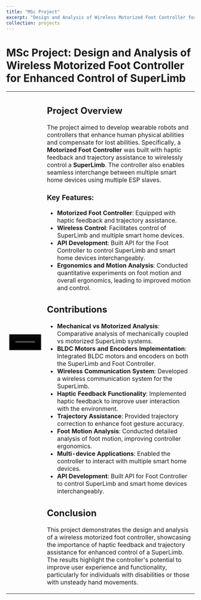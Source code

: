 ```yaml
---
title: "MSc Project"
excerpt: "Design and Analysis of Wireless Motorized Foot Controller for enhanced control of SuperLimb <br/><img src='/images/fig8.jpg'>"
collection: projects
---
```


# MSc Project: Design and Analysis of Wireless Motorized Foot Controller for Enhanced Control of SuperLimb

<table>
  <tr>
    <td style="width: 20%;">
      <video src='/images/Superlimb_pic_1.mp4' alt='Project Video' style="width: 100%;" controls></video>
    </td>
    <td style="width: 80%;">
      <h2>Project Overview</h2>
      <p>The project aimed to develop wearable robots and controllers that enhance human physical abilities and compensate for lost abilities. Specifically, a <strong>Motorized Foot Controller</strong> was built with haptic feedback and trajectory assistance to wirelessly control a <strong>SuperLimb</strong>. The controller also enables seamless interchange between multiple smart home devices using multiple ESP slaves.</p>
      <h3>Key Features:</h3>
      <ul>
        <li><strong>Motorized Foot Controller</strong>: Equipped with haptic feedback and trajectory assistance.</li>
        <li><strong>Wireless Control</strong>: Facilitates control of SuperLimb and multiple smart home devices.</li>
        <li><strong>API Development</strong>: Built API for the Foot Controller to control SuperLimb and smart home devices interchangeably.</li>
        <li><strong>Ergonomics and Motion Analysis</strong>: Conducted quantitative experiments on foot motion and overall ergonomics, leading to improved motion and control.</li>
      </ul>
      <h2>Contributions</h2>
      <ul>
        <li><strong>Mechanical vs Motorized Analysis</strong>: Comparative analysis of mechanically coupled vs motorized SuperLimb systems.</li>
        <li><strong>BLDC Motors and Encoders Implementation</strong>: Integrated BLDC motors and encoders on both the SuperLimb and Foot Controller.</li>
        <li><strong>Wireless Communication System</strong>: Developed a wireless communication system for the SuperLimb.</li>
        <li><strong>Haptic Feedback Functionality</strong>: Implemented haptic feedback to improve user interaction with the environment.</li>
        <li><strong>Trajectory Assistance</strong>: Provided trajectory correction to enhance foot gesture accuracy.</li>
        <li><strong>Foot Motion Analysis</strong>: Conducted detailed analysis of foot motion, improving controller ergonomics.</li>
        <li><strong>Multi-device Applications</strong>: Enabled the controller to interact with multiple smart home devices.</li>
        <li><strong>API Development</strong>: Built API for Foot Controller to control SuperLimb and smart home devices interchangeably.</li>
      </ul>
      <h2>Conclusion</h2>
      <p>This project demonstrates the design and analysis of a wireless motorized foot controller, showcasing the importance of haptic feedback and trajectory assistance for enhanced control of a SuperLimb. The results highlight the controller's potential to improve user experience and functionality, particularly for individuals with disabilities or those with unsteady hand movements.</p>
    </td>
  </tr>
</table>
